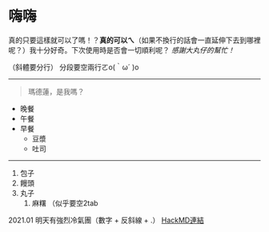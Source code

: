 # 嗨嗨

真的只要這樣就可以了嗎！？**真的可以ㄟ**（如果不換行的話會一直延伸下去到哪裡呢？）我十分好奇。下次使用時是否會一切順利呢？
*感謝大丸仔的幫忙！*

（斜體要分行）
分段要空兩行ㄛo(｀ω´ )o

---


> 瑪德蓮，是我嗎？


+ 晚餐
+ 午餐
+ 早餐
  + 豆漿
  + 吐司
  

***


1. 包子
2. 饅頭
3. 丸子
    1. 麻糬 （似乎要空2tab
    
    
2021\.01 明天有強烈冷氣團（數字 + 反斜線 + .）
[HackMD連結](https://hackmd.io)
